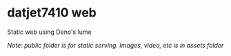 # datjet7410 web

Static web using Deno's lume

*Note: public folder is for static serving. Images, video, etc is in assets folder* 
